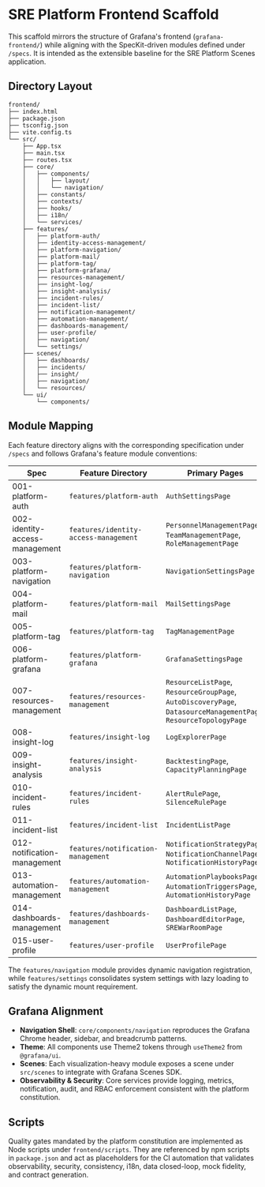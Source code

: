 # SRE Platform Frontend Scaffold

This scaffold mirrors the structure of Grafana's frontend (`grafana-frontend/`) while aligning with the SpecKit-driven modules defined under `/specs`. It is intended as the extensible baseline for the SRE Platform Scenes application.

## Directory Layout

```
frontend/
├── index.html
├── package.json
├── tsconfig.json
├── vite.config.ts
└── src/
    ├── App.tsx
    ├── main.tsx
    ├── routes.tsx
    ├── core/
    │   ├── components/
    │   │   ├── layout/
    │   │   └── navigation/
    │   ├── constants/
    │   ├── contexts/
    │   ├── hooks/
    │   ├── i18n/
    │   └── services/
    ├── features/
    │   ├── platform-auth/
    │   ├── identity-access-management/
    │   ├── platform-navigation/
    │   ├── platform-mail/
    │   ├── platform-tag/
    │   ├── platform-grafana/
    │   ├── resources-management/
    │   ├── insight-log/
    │   ├── insight-analysis/
    │   ├── incident-rules/
    │   ├── incident-list/
    │   ├── notification-management/
    │   ├── automation-management/
    │   ├── dashboards-management/
    │   ├── user-profile/
    │   ├── navigation/
    │   └── settings/
    ├── scenes/
    │   ├── dashboards/
    │   ├── incidents/
    │   ├── insight/
    │   ├── navigation/
    │   └── resources/
    └── ui/
        └── components/
```

## Module Mapping

Each feature directory aligns with the corresponding specification under `/specs` and follows Grafana's feature module conventions:

| Spec | Feature Directory | Primary Pages |
| ---- | ----------------- | ------------- |
| 001-platform-auth | `features/platform-auth` | `AuthSettingsPage` |
| 002-identity-access-management | `features/identity-access-management` | `PersonnelManagementPage`, `TeamManagementPage`, `RoleManagementPage` |
| 003-platform-navigation | `features/platform-navigation` | `NavigationSettingsPage` |
| 004-platform-mail | `features/platform-mail` | `MailSettingsPage` |
| 005-platform-tag | `features/platform-tag` | `TagManagementPage` |
| 006-platform-grafana | `features/platform-grafana` | `GrafanaSettingsPage` |
| 007-resources-management | `features/resources-management` | `ResourceListPage`, `ResourceGroupPage`, `AutoDiscoveryPage`, `DatasourceManagementPage`, `ResourceTopologyPage` |
| 008-insight-log | `features/insight-log` | `LogExplorerPage` |
| 009-insight-analysis | `features/insight-analysis` | `BacktestingPage`, `CapacityPlanningPage` |
| 010-incident-rules | `features/incident-rules` | `AlertRulePage`, `SilenceRulePage` |
| 011-incident-list | `features/incident-list` | `IncidentListPage` |
| 012-notification-management | `features/notification-management` | `NotificationStrategyPage`, `NotificationChannelPage`, `NotificationHistoryPage` |
| 013-automation-management | `features/automation-management` | `AutomationPlaybooksPage`, `AutomationTriggersPage`, `AutomationHistoryPage` |
| 014-dashboards-management | `features/dashboards-management` | `DashboardListPage`, `DashboardEditorPage`, `SREWarRoomPage` |
| 015-user-profile | `features/user-profile` | `UserProfilePage` |

The `features/navigation` module provides dynamic navigation registration, while `features/settings` consolidates system settings with lazy loading to satisfy the dynamic mount requirement.

## Grafana Alignment

- **Navigation Shell**: `core/components/navigation` reproduces the Grafana Chrome header, sidebar, and breadcrumb patterns.
- **Theme**: All components use Theme2 tokens through `useTheme2` from `@grafana/ui`.
- **Scenes**: Each visualization-heavy module exposes a scene under `src/scenes` to integrate with Grafana Scenes SDK.
- **Observability & Security**: Core services provide logging, metrics, notification, audit, and RBAC enforcement consistent with the platform constitution.

## Scripts

Quality gates mandated by the platform constitution are implemented as Node scripts under `frontend/scripts`. They are referenced by npm scripts in `package.json` and act as placeholders for the CI automation that validates observability, security, consistency, i18n, data closed-loop, mock fidelity, and contract generation.
